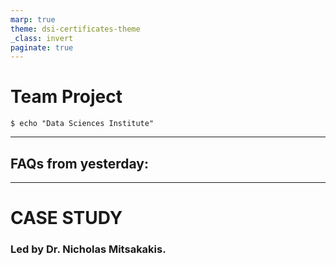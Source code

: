 ```yaml
---
marp: true
theme: dsi-certificates-theme
_class: invert
paginate: true
---
```


# Team Project
```
$ echo "Data Sciences Institute"
```
---

## FAQs from yesterday:

---

# CASE STUDY

### Led by Dr. Nicholas Mitsakakis.